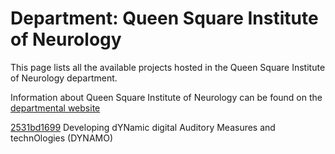# Department: **Queen Square Institute of Neurology**

This page lists all the available projects hosted in the Queen Square Institute of Neurology department.

Information about Queen Square Institute of Neurology can be found on the [departmental website](https://www.ucl.ac.uk/ion)

[2531bd1699](../projects/2531bd1699.md) Developing dYNamic digital Auditory Measures and technOlogies (DYNAMO)

